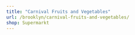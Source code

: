 ```yaml
---
title: "Carnival Fruits and Vegetables"
url: /brooklyn/carnival-fruits-and-vegetables/
shop: Supermarkt
---
```

